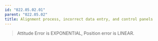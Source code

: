 ```yaml
---
id: "022.05.02.01"
parent: "022.05.02"
title: Alignment process, incorrect data entry, and control panels
---
```


> Attitude Error is EXPONENTIAL, Position error is LINEAR.
